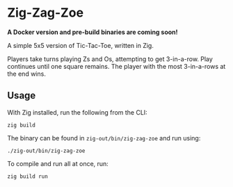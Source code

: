# Zig-Zag-Zoe

**A Docker version and pre-build binaries are coming soon!**

A simple 5x5 version of Tic-Tac-Toe, written in Zig.

Players take turns playing Zs and Os, attempting to get 3-in-a-row. Play continues until one square remains. The player with the most 3-in-a-rows at the end wins.

## Usage
With Zig installed, run the following from the CLI:

```
zig build
```

The binary can be found in `zig-out/bin/zig-zag-zoe` and run using:

```
./zig-out/bin/zig-zag-zoe
```

To compile and run all at once, run:

```
zig build run
```

